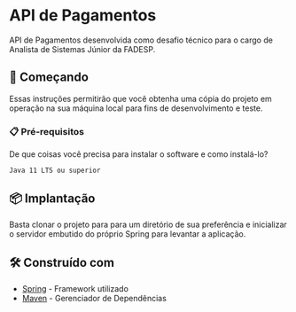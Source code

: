 # API de Pagamentos

API de Pagamentos desenvolvida como desafio técnico para o cargo de Analista de Sistemas Júnior da FADESP.

## 🚀 Começando

Essas instruções permitirão que você obtenha uma cópia do projeto em operação na sua máquina local para fins de desenvolvimento e teste.

### 📋 Pré-requisitos

De que coisas você precisa para instalar o software e como instalá-lo?

```
Java 11 LTS ou superior
```

## 📦 Implantação

Basta clonar o projeto para para um diretório de sua preferência e inicializar o servidor embutido do próprio Spring para levantar a aplicação.

## 🛠️ Construído com

* [Spring](https://spring.io/) - Framework utilizado
* [Maven](https://maven.apache.org/) - Gerenciador de Dependências
